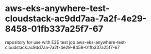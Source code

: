 # aws-eks-anywhere-test-cloudstack-ac9dd7aa-7a2f-4e29-8458-01fb337a25f7-67
repository for use with E2E test job aws-eks-anywhere-test-cloudstack:ac9dd7aa-7a2f-4e29-8458-01fb337a25f7-67
